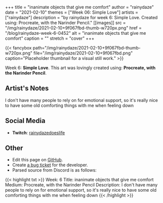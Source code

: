 +++
title =       "inanimate objects that give me comfort"
author =      "rainydaze"
date =        "2021-02-10"
themes =      ["Week 06: Simple Love"]
artists =     ["rainydaze"]
description = "by rainydaze for week 6: Simple Love. Created using: Procreate, with the Narinder Pencil."
[[images]]
      src = "/img/rainydaze/2021-02-10+9f067fbd-thumb-w720px.png"
      href = "/blog/rainydaze-week-6-0452"
      alt = "inanimate objects that give me comfort"
      caption = ""
      stretch = "cover"
+++

{{< fancybox path="/img/rainydaze/2021-02-10+9f067fbd-thumb-w720px.png" file="/img/rainydaze/2021-02-10+9f067fbd.png" caption="Placeholder thumbnail for a visual still work." >}}


Week 6: **Simple Love**. This art was lovingly created using: **Procreate, with the Narinder Pencil**.

## Artist's Notes

I don't have many people to rely on for emotional support, so it's really nice to have some old comforting things with me when feeling down

## Social Media

- **Twitch**: <a href='https://twitch.tv/rainydazedoeslife' target='_blank'>rainydazedoeslife</a>

## Other

- Edit this page on [GitHub](https://github.com/teaminkling/web-refresh/edit/main/content/blog/rainydaze-week-6-0452.md).
- Create [a bug ticket](https://github.com/teaminkling/web-refresh/issues/new?assignees=&labels=bug&template=problem-report.md&title=) for the developer.
- Parsed source from Discord is as follows:

{{< highlight txt >}}
Week: 6
Title: inanimate objects that give me comfort 
Medium: Procreate, with the Narinder Pencil
Description: I don't have many people to rely on for emotional support, so it's really nice to have some old comforting things with me when feeling down
{{< /highlight >}}